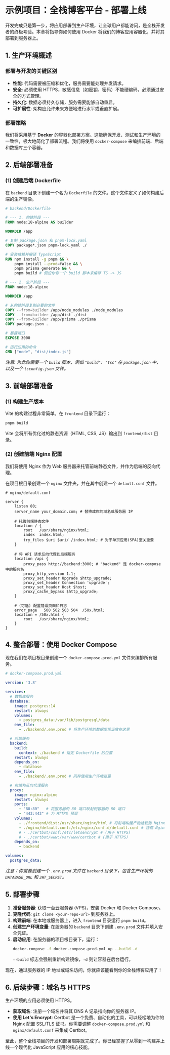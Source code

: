 # 示例项目：全栈博客平台 - 部署上线

开发完成只是第一步，将应用部署到生产环境，让全球用户都能访问，是全栈开发者的终极考验。本章将指导你如何使用 Docker 将我们的博客应用容器化，并将其部署到服务器上。

## 1. 生产环境概述

### 部署与开发的关键区别
- **性能**: 代码需要被压缩和优化，服务需要能处理并发请求。
- **安全**: 必须使用 HTTPS，敏感信息（如密钥、密码）不能硬编码，必须通过安全的方式管理。
- **持久化**: 数据必须持久存储，服务需要能够自动重启。
- **可扩展性**: 架构应允许未来方便地进行水平或垂直扩展。

### 部署策略
我们将采用基于 **Docker** 的容器化部署方案。这能确保开发、测试和生产环境的一致性，极大地简化了部署流程。我们将使用 `docker-compose` 来编排前端、后端和数据库三个容器。

## 2. 后端部署准备

### (1) 创建后端 Dockerfile
在 `backend` 目录下创建一个名为 `Dockerfile` 的文件。这个文件定义了如何构建后端的生产镜像。

```dockerfile
# backend/Dockerfile

# --- 1. 构建阶段 ---
FROM node:18-alpine AS builder

WORKDIR /app

# 复制 package.json 和 pnpm-lock.yaml
COPY package*.json pnpm-lock.yaml ./

# 安装依赖并编译 TypeScript
RUN npm install -g pnpm && \
    pnpm install --prod=false && \
    pnpm prisma generate && \
    pnpm build # 假设你有一个 build 脚本来编译 TS -> JS

# --- 2. 生产阶段 ---
FROM node:18-alpine

WORKDIR /app

# 从构建阶段复制必要的文件
COPY --from=builder /app/node_modules ./node_modules
COPY --from=builder /app/dist ./dist
COPY --from=builder /app/prisma ./prisma
COPY package.json .

# 暴露端口
EXPOSE 3000

# 运行应用的命令
CMD ["node", "dist/index.js"]
```
*注意: 为此你需要一个 `build` 脚本，例如 `"build": "tsc"` 在 `package.json` 中，以及一个 `tsconfig.json` 文件。*

## 3. 前端部署准备

### (1) 构建生产版本
Vite 的构建过程非常简单。在 `frontend` 目录下运行：

```bash
pnpm build
```
Vite 会将所有优化过的静态资源（HTML, CSS, JS）输出到 `frontend/dist` 目录。

### (2) 创建前端 Nginx 配置
我们将使用 Nginx 作为 Web 服务器来托管前端静态文件，并作为后端的反向代理。

在项目根目录创建一个 `nginx` 文件夹，并在其中创建一个 `default.conf` 文件。

```nginx
# nginx/default.conf

server {
    listen 80;
    server_name your_domain.com; # 替换成你的域名或服务器 IP

    # 托管前端静态文件
    location / {
        root   /usr/share/nginx/html;
        index  index.html;
        try_files $uri $uri/ /index.html; # 对于单页应用(SPA)至关重要
    }

    # 将 API 请求反向代理到后端服务
    location /api {
        proxy_pass http://backend:3000; # "backend" 是 docker-compose 中的服务名
        proxy_http_version 1.1;
        proxy_set_header Upgrade $http_upgrade;
        proxy_set_header Connection 'upgrade';
        proxy_set_header Host $host;
        proxy_cache_bypass $http_upgrade;
    }

    # (可选) 配置错误页面和日志
    error_page   500 502 503 504  /50x.html;
    location = /50x.html {
        root   /usr/share/nginx/html;
    }
}
```

## 4. 整合部署：使用 Docker Compose

现在我们在项目根目录创建一个 `docker-compose.prod.yml` 文件来编排所有服务。

```yaml
# docker-compose.prod.yml

version: '3.8'

services:
  # 数据库服务
  database:
    image: postgres:14
    restart: always
    volumes:
      - postgres_data:/var/lib/postgresql/data
    env_file:
      - ./backend/.env.prod # 将生产环境的数据库凭证放在这里

  # 后端服务
  backend:
    build:
      context: ./backend # 指定 Dockerfile 的位置
    restart: always
    depends_on:
      - database
    env_file:
      - ./backend/.env.prod # 同样使用生产环境变量

  # 前端和反向代理服务
  proxy:
    image: nginx:alpine
    restart: always
    ports:
      - "80:80"   # 将服务器的 80 端口映射到容器的 80 端口
      - "443:443" # 为 HTTPS 预留
    volumes:
      - ./frontend/dist:/usr/share/nginx/html # 将前端构建产物挂载到 Nginx
      - ./nginx/default.conf:/etc/nginx/conf.d/default.conf # 挂载 Nginx 配置
      # - ./certbot/conf:/etc/letsencrypt # (用于 HTTPS)
      # - ./certbot/www:/var/www/certbot # (用于 HTTPS)
    depends_on:
      - backend

volumes:
  postgres_data:
```

*注意：你需要创建一个 `.env.prod` 文件在 `backend` 目录下，包含生产环境的 `DATABASE_URL` 和 `JWT_SECRET`。*

## 5. 部署步骤

1.  **准备服务器**: 获取一台云服务器 (VPS)，安装 Docker 和 Docker Compose。
2.  **克隆代码**: `git clone <your-repo-url>` 到服务器上。
3.  **构建前端**: 在本地或服务器上，进入 `frontend` 目录运行 `pnpm build`。
4.  **创建生产环境变量**: 在服务器的 `backend` 目录下创建 `.env.prod` 文件并填入安全凭证。
5.  **启动应用**: 在服务器的项目根目录下，运行：
    ```bash
    docker-compose -f docker-compose.prod.yml up --build -d
    ```
    `--build` 标志会强制重新构建镜像，`-d` 则让容器在后台运行。

现在，通过服务器的 IP 地址或域名访问，你就应该能看到你的全栈博客应用了！

## 6. 后续步骤：域名与 HTTPS

生产环境的应用必须使用 HTTPS。
-   **获取域名**: 注册一个域名并将其 DNS A 记录指向你的服务器 IP。
-   **使用 Let's Encrypt**: Certbot 是一个免费、自动化的工具，可以轻松地为你的 Nginx 配置 SSL/TLS 证书。你需要调整 `docker-compose.prod.yml` 和 `nginx/default.conf` 来集成 Certbot。

至此，整个全栈项目的开发和部署周期就完成了。你已经掌握了从零到一构建并上线一个现代化 JavaScript 应用的核心技能。 
